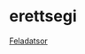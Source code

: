 # erettsegi

[Feladatsor](http://dload.oktatas.educatio.hu/erettsegi/feladatok_2019tavasz_emelt/e_inf_19maj_fl.pdf#page=10)
